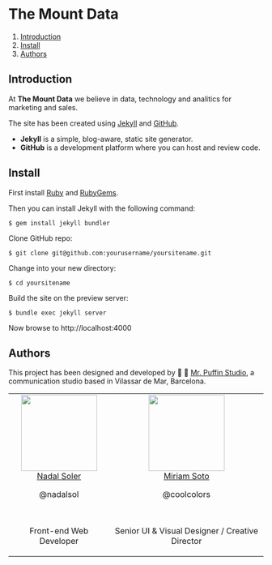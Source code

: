 # The Mount Data

1. [Introduction](#introduction)
2. [Install](#install)
3. [Authors](#authors)

## Introduction

At **The Mount Data** we believe in data, technology and analitics for marketing and sales.

The site has been created using [Jekyll](https://jekyllrb.com/) and [GitHub](https://github.com/).

* **Jekyll** is a simple, blog-aware, static site generator.
* **GitHub** is a development platform where you can host and review code.

## Install

First install [Ruby](https://www.ruby-lang.org/) and [RubyGems](https://rubygems.org/).

Then you can install Jekyll with the following command:

```
$ gem install jekyll bundler
```

Clone GitHub repo:

```
$ git clone git@github.com:yourusername/yoursitename.git
```

Change into your new directory:

```
$ cd yoursitename
```

Build the site on the preview server:

```
$ bundle exec jekyll server
```

Now browse to http://localhost:4000

## Authors

This project has been designed and developed by 🎩 🐧 [Mr. Puffin Studio](http://mrpuffin.studio/), a communication studio based in Vilassar de Mar, Barcelona.

<table>
  <tbody>
    <tr>
      <td align="center" valign="top">
        <img width="150" height="150" src="https://github.com/nadalsol.png?s=150">
        <br>
        <a href="https://github.com/nadalsol">Nadal Soler</a>
        <p>@nadalsol</p>
        <br>
        <p>Front-end Web Developer</p>
      </td>
      <td align="center" valign="top">
        <img width="150" height="150" src="https://media.licdn.com/dms/image/C5103AQHege8bS0fxaA/profile-displayphoto-shrink_800_800/0?e=1531958400&v=beta&t=nds5VmSUEdw6C4owLp1JzxAbLuVvAintm0tFBM2Ou5M">
        <br>
        <a href="https://www.linkedin.com/in/miriamsoto/">Miriam Soto</a>
        <p>@coolcolors</p>
        <br>
        <p>Senior UI & Visual Designer / Creative Director</p>
      </td>
    </tr>
  </tbody>
</table>
